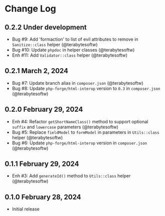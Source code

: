 # Change Log

## 0.2.2 Under development

- Bug #9: Add 'formaction' to list of evil attributes to remove in `Sanitize::class` helper (@terabytesoftw)
- Bug #10: Update `phpdoc` in helper classes (@terabytesoftw)
- Enh #11: Add `Validator::class` helper (@terabytesoftw)

## 0.2.1 March 2, 2024

- Bug #7: Update branch alias in `composer.json` (@terabytesoftw)
- Bug #8: Update `php-forge/html-interop` version to `0.3` in `composer.json` (@terabytesoftw)

## 0.2.0 February 29, 2024

- Enh #4: Refactor `getShortNameClass()` method to support optional `suffix` and `lowercase` parameters (@terabytesoftw)
- Bug #5: Replace `fieldModel` to `formModel` in parameters in `Utils::class` helper (@terabytesoftw)
- Bug #6: Update `php-forge/html-interop` version in `composer.json` (@terabytesoftw)

## 0.1.1 February 29, 2024

- Enh #3: Add `generateId()` method to `Utils::class` helper (@terabytesoftw)

## 0.1.0 February 28, 2024

- Initial release
